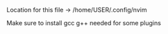 Location for this file -> /home/USER/.config/nvim

Make sure to install gcc g++ needed for some plugins
